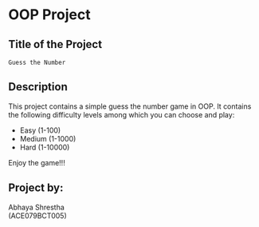 # OOP Project 
## Title of the Project
    Guess the Number

## Description
This project contains a simple guess the number game in OOP.
It contains the following difficulty levels among which you can choose and play:
+ Easy (1-100) 
+ Medium (1-1000)
+ Hard (1-10000)

Enjoy the game!!!
## Project by:
Abhaya Shrestha   
(ACE079BCT005)

